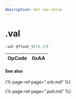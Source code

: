 ```yaml
---
description: Set raw value
---
```


# .val

```scheme
.val @float_t(10.23)
```

| OpCode | 0xAA |
| :--- | :--- |


#### See also

{% page-ref page=".orb.md" %}

{% page-ref page=".pull.md" %}



